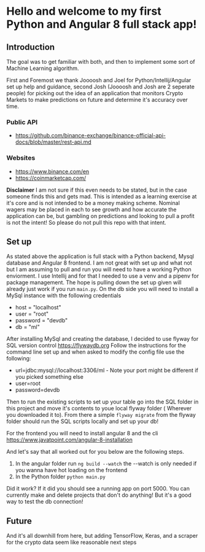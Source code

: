 # Hello and welcome to my first Python and Angular 8 full stack app!

## Introduction
The goal was to get familiar with both, and then to implement some sort of Machine Learning algorithm.

  First and Foremost we thank Joooosh and Joel for Python/Intellij/Angular set up help and guidance, second Josh (Joooosh and Josh are 2 seperate people) for picking out the idea of an application that monitors Crypto Markets to make predictions on future and determine it's accuracy over time.

### Public API
* https://github.com/binance-exchange/binance-official-api-docs/blob/master/rest-api.md

### Websites
* https://www.binance.com/en
* https://coinmarketcap.com/

**Disclaimer**
  I am not sure if this even needs to be stated, but in the case someone finds this and gets mad. This is intended as a learning exercise at it's core and is not intended to be a money making scheme. Nominal wagers may be placed in each to see growth and how accurate the application can be, but gambling on predictions and looking to pull a profit is not the intent! So please do not pull this repo with that intent.
  
  ## Set up
    
  As stated above the application is full stack with a Python backend, Mysql database and Angular 8 frontend. I am not great with set up and what not but I am assuming to pull and run you will need to have a working Python enviorment. I use Intellij and for that I needed to use a venv and a pipenv for package management. The hope is pulling down the set up given will already just work if you run `main.py`. On the db side you will need to install a MySql instance with the following credentials
  - host = "localhost"
  - user = "root"
  - password = "devdb"
  - db = "ml"
  
  After installing MySql and creating the database,  I decided to use flyway for SQL version control
  https://flywaydb.org
  Follow the instructions for the command line set up and when asked to modify the config file use the following:
  - url=jdbc:mysql://localhost:3306/ml - Note your port might be different if you picked something else
  - user=root
  - password=devdb
  
  Then to run the existing scripts to set up your table go into the SQL folder in this project and move it's contents to youe local flyway folder ( Wherever you downloaded it to). From there a simple `flyway migrate` from the flyway folder should run the SQL scripts locally and set up your db!
  
  For the frontend you will need to install angular 8 and the cli
  https://www.javatpoint.com/angular-8-installation
  
  And let's say that all worked out for you below are the following steps.
  1) In the angular folder run `ng build --watch` the --watch is only needed if you wanna have hot loading on the frontend 
  2) In the Python folder `python main.py`
  
  Did it work? If it did you should see a running app on port 5000. You can currently make and delete projects that don't do anything! But it's a good way to test the db connection!
  
## Future

  And it's all downhill from here, but adding TensorFlow, Keras, and a scraper for the crypto data seem like reasonable next steps  
 

